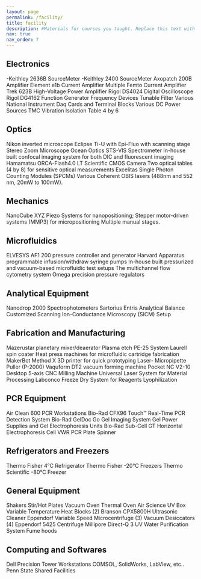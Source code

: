 ```yaml
---
layout: page
permalink: /facility/
title: facility
description: #Materials for courses you taught. Replace this text with your description.
nav: true
nav_order: 7
---
```




## Electronics
-Keithley 2636B SourceMeter
-Keithley 2400 SourceMeter
Axopatch 200B Amplifier
Element e1b Current Amplifier
Multiple Femto Current Amplifier
Trek 623B High-Voltage Power Amplifier
Rigol DS4024 Digital Oscilloscope
Rigol DG4162 Function Generator
Frequency Devices Tunable Filter
Various National Instrument Daq Cards and Terminal Blocks
Various DC Power Sources
TMC Vibration Isolation Table 4 by 6
## Optics
Nikon inverted microscope Eclipse Ti-U with Epi-Fluo with scanning stage
Stereo Zoom Microscope
Ocean Optics STS-VIS Spectrometer
In-house built confocal imaging system for both DIC and fluorescent imaging
Hamamatsu ORCA-Flash4.0 LT Scientific CMOS Camera
Two optical tables (4 by 8) for sensitive optical measurements
Excelitas Single Photon Counting Modules (SPCMs)
Various Coherent OBIS lasers (488nm and 552 nm, 20mW to 100mW).
## Mechanics
NanoCube XYZ Piezo Systems for nanopositioning;
Stepper motor-driven systems (MMP3) for micropositioning
Multiple manual stages.
## Microfluidics
ELVESYS AF1 200 pressure controller and generator
Harvard Apparatus programmable infusion/withdraw syringe pumps
In-house built pressurized and vacuum-based microfluidic test setups
The multichannel flow cytometry system
Omega precision pressure regulators
## Analytical Equipment
Nanodrop 2000 Spectrophotometers
Sartorius Entris Analytical Balance
Customized Scanning Ion-Conductance Microscopy (SICM) Setup
## Fabrication and Manufacturing
Mazerustar planetary mixer/deaerator
Plasma etch PE-25 System
Laurell spin coater
Heat press machines for microfluidic cartridge fabrication
MakerBot Method X 3D printer for quick prototyping
Laser- Micropipette Puller (P-2000)
Vaquform DT2 vacuum forming machine
Pocket NC V2-10 Desktop 5-axis CNC Milling Machine
Universal Laser System for Material Processing
Labconco Freeze Dry System for Reagents Lyophilization
## PCR Equipment
Air Clean 600 PCR Workstations
Bio-Rad CFX96 Touch™ Real-Time PCR Detection System
Bio-Rad GelDoc Go Gel Imaging System
Gel Power Supplies and Gel Electrophoresis Units
Bio-Rad Sub-Cell GT Horizontal Electrophoresis Cell
VWR PCR Plate Spinner
## Refrigerators and Freezers
Thermo Fisher 4°C Refrigerator
Thermo Fisher -20°C Freezers
Thermo Scientific -80°C Freezer
## General Equipment
Shakers
Stir/Hot Plates
Vacuum Oven
Thermal Oven
Air Science UV Box
Variable Temperature Heat Blocks (2)
Branson CPX5800H Ultrasonic Cleaner
Eppendorf Variable Speed Microcentrifuge (3)
Vacuum Desiccators (4)
Eppendorf 5425 Centrifuge
Millipore Direct-Q 3 UV Water Purification System
Fume hoods
## Computing and Softwares
Dell Precision Tower Workstations
COMSOL, SolidWorks, LabView, etc..
Penn State Shared Facilities